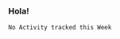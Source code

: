 ### Hola!

<!--
**SupahFox/SupahFox** is a ✨ _special_ ✨ repository because its `README.md` (this file) appears on your GitHub profile.

[![Github stats](https://github-readme-stats.vercel.app/api?username=SupahFox&count_private=true)](https://github.com/anuraghazra/github-readme-stats)

<!--START_SECTION:waka-->
```text
No Activity tracked this Week
```
<!--END_SECTION:waka-->

